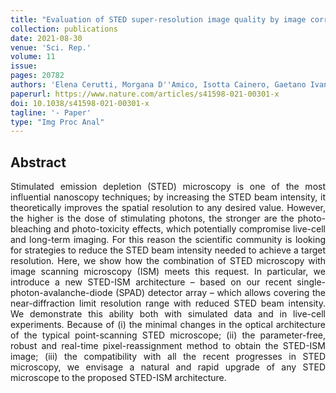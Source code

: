 ```yaml
---
title: "Evaluation of STED super-resolution image quality by image correlation spectroscopy (QuICS)"
collection: publications
date: 2021-08-30
venue: 'Sci. Rep.'
volume: 11
issue: 
pages: 20782
authors: 'Elena Cerutti, Morgana D''Amico, Isotta Cainero, Gaetano Ivan Dellino, Mario Faretta, Giuseppe Vicidomini, Pier Giuseppe Pelicci, Paolo Bianchini, Alberto Diaspro'
paperurl: https://www.nature.com/articles/s41598-021-00301-x
doi: 10.1038/s41598-021-00301-x
tagline: '- Paper'
type: "Img Proc Anal"
---
```


<h2> Abstract </h2>
<p align= "justify">
Stimulated emission depletion (STED) microscopy is one of the most influential nanoscopy techniques; by increasing the STED beam intensity, it theoretically improves the spatial resolution to any desired value. However, the higher is the dose of stimulating photons, the stronger are the photo-bleaching and photo-toxicity effects, which potentially compromise live-cell and long-term imaging. For this reason the scientific community is looking for strategies to reduce the STED beam intensity needed to achieve a target resolution. Here, we show how the combination of STED microscopy with image scanning microscopy (ISM) meets this request. In particular, we introduce a new STED-ISM architecture – based on our recent single-photon-avalanche-diode (SPAD) detector array – which allows covering the near-diffraction limit resolution range with reduced STED beam intensity. We demonstrate this ability both with simulated data and in live-cell experiments. Because of (i) the minimal changes in the optical architecture of the typical point-scanning STED microscope; (ii) the parameter-free, robust and real-time pixel-reassignment method to obtain the STED-ISM image; (iii) the compatibility with all the recent progresses in STED microscopy, we envisage a natural and rapid upgrade of any STED microscope to the proposed STED-ISM architecture.




